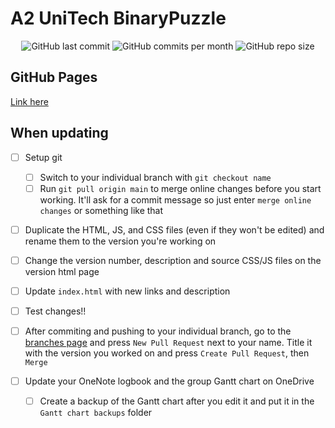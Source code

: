 # A2 UniTech BinaryPuzzle
<div id="badges" align="center">
    <img src="https://img.shields.io/github/last-commit/aiden2480/A2-UniTech-BinaryPuzzle?color=1db954&logoColor=191414&style=flat-square" alt="GitHub last commit">
    <img src="https://img.shields.io/github/commit-activity/m/aiden2480/A2-UniTech-BinaryPuzzle?color=1db954&logoColor=191414&style=flat-square" alt="GitHub commits per month">
    <img src="https://img.shields.io/github/repo-size/aiden2480/A2-UniTech-BinaryPuzzle?color=1db954&logoColor=191414&style=flat-square" alt="GitHub repo size">
</div>

## GitHub Pages
[Link here](https://aiden2480.github.io/A2-UniTech-BinaryPuzzle/)

## When updating
 - [ ] Setup git
     - [ ] Switch to your individual branch with `git checkout name`
     - [ ] Run `git pull origin main` to merge online changes before you start working. It'll ask for a commit message so just enter `merge online changes` or something like that
 - [ ] Duplicate the HTML, JS, and CSS files (even if they won't be edited) and rename them to the version you're working on
 - [ ] Change the version number, description and source CSS/JS files on the version html page
 - [ ] Update `index.html` with new links and description

 - [ ] Test changes!!
 - [ ] After commiting and pushing to your individual branch, go to the [branches page](https://github.com/aiden2480/A2-UniTech-BinaryPuzzle/branches) and press `New Pull Request` next to your name. Title it with the version you worked on and press `Create Pull Request`, then `Merge`
 - [ ] Update your OneNote logbook and the group Gantt chart on OneDrive
     - [ ] Create a backup of the Gantt chart after you edit it and put it in the `Gantt chart backups` folder
